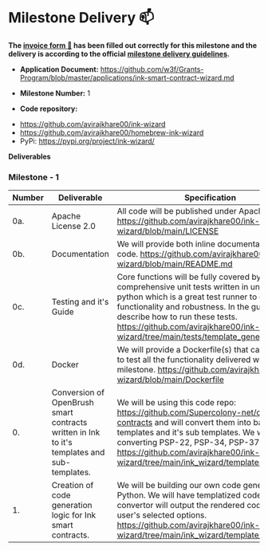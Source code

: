 # Milestone Delivery :mailbox:



**The [invoice form :pencil:](https://docs.google.com/forms/d/e/1FAIpQLSfmNYaoCgrxyhzgoKQ0ynQvnNRoTmgApz9NrMp-hd8mhIiO0A/viewform) has been filled out correctly for this milestone and the delivery is according to the official [milestone delivery guidelines](https://github.com/w3f/Grants-Program/blob/master/docs/milestone-deliverables-guidelines.md).**  


* **Application Document:** https://github.com/w3f/Grants-Program/blob/master/applications/ink-smart-contract-wizard.md

* **Milestone Number:**  1

* **Code repository:**

 - https://github.com/avirajkhare00/ink-wizard
 - https://github.com/avirajkhare00/homebrew-ink-wizard
 - PyPi: https://pypi.org/project/ink-wizard/


**Deliverables**


### Milestone - 1


| Number | Deliverable | Specification |
| ------------- | ------------- | ------------- |
| 0a. | Apache License 2.0 | All code will be published under Apache 2.0 https://github.com/avirajkhare00/ink-wizard/blob/main/LICENSE |
| 0b. | Documentation | We will provide both inline documentation of the code. https://github.com/avirajkhare00/ink-wizard/blob/main/README.md |
| 0c. | Testing and it's Guide | Core functions will be fully covered by comprehensive unit tests written in unittest in python which is a great test runner to ensure functionality and robustness. In the guide, we will describe how to run these tests. https://github.com/avirajkhare00/ink-wizard/tree/main/tests/template_generators |
| 0d. | Docker | We will provide a Dockerfile(s) that can be used to test all the functionality delivered with this milestone. https://github.com/avirajkhare00/ink-wizard/blob/main/Dockerfile |
| 0. | Conversion of OpenBrush smart contracts written in Ink to it's templates and sub-templates. | We will be using this code repo: https://github.com/Supercolony-net/openbrush-contracts and will convert them into basic templates and it's sub templates. We will be converting PSP-22, PSP-34, PSP-37 contracts. https://github.com/avirajkhare00/ink-wizard/tree/main/ink_wizard/templates |
| 1. | Creation of code generation logic for Ink smart contracts. | We will be building our own code generator in Python. We will have templatized code and code convertor will output the rendered code with user's selected options. https://github.com/avirajkhare00/ink-wizard/tree/main/ink_wizard/template_generators |

